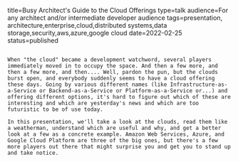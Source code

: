 title=Busy Architect's Guide   to the Cloud Offerings
type=talk
audience=For any architect and/or intermediate developer audience
tags=presentation, architecture,enterprise,cloud,distributed systems,data storage,security,aws,azure,google cloud
date=2022-02-25
status=published
~~~~~~

When "the cloud" became a development watchword, several players immediately moved in to occupy the space. And then a few more, and then a few more, and then.... Well, pardon the pun, but the clouds burst open, and everybody suddenly seems to have a cloud offering these days. Going by various different names (like Infrastructure-as-a-Service or Backend-as-a-Service or Platform-as-a-Service or...) and offering different options, it's hard to figure out which of these are interesting and which are yesterday's news and which are too futuristic to be of use today.

In this presentation, we'll take a look at the clouds, read them like a weatherman, understand which are useful and why, and get a better look at a few as a concrete example. Amazon Web Services, Azure, and Google Cloud Platform are three of the big ones, but there's a few more players out there that might surprise you and get you to stand up and take notice.
    

